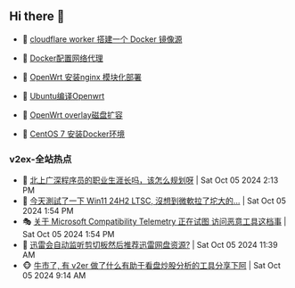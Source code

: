 ## Hi there 👋

<!--
**dkyg666/dkyg666** is a ✨ _special_ ✨ repository because its `README.md` (this file) appears on your GitHub profile.

Here are some ideas to get you started:

- 🔭 I’m currently working on ...
- 🌱 I’m currently learning ...
- 👯 I’m looking to collaborate on ...
- 🤔 I’m looking for help with ...
- 💬 Ask me about ...
- 📫 How to reach me: ...
- 😄 Pronouns: ...
- ⚡ Fun fact: ...
-->

<!-- BLOG-POST-LIST:START -->
- 🦩 [cloudflare worker 搭建一个 Docker 镜像源](http://blog.1996099.xyz/archives/cloudflare-worker-da-jian-yi-ge-docker-jing-xiang-zhan) 

- 🚦 [Docker配置网络代理](http://blog.1996099.xyz/archives/dockerpei-zhi-wang-luo-dai-li) 

- 🫶 [OpenWrt 安装nginx 模块化部署](http://blog.1996099.xyz/archives/openwrt-an-zhuang-nginx-mo-kuai-hua-bu-shu) 

- 🦄 [Ubuntu编译Openwrt](http://blog.1996099.xyz/archives/ubuntuzi-bian-yi-openwrt) 

- 🐻 [OpenWrt overlay磁盘扩容](http://blog.1996099.xyz/archives/openwrt-overlay) 

- 🤖 [CentOS 7 安装Docker环境](http://blog.1996099.xyz/archives/centos-docker) 
<!-- BLOG-POST-LIST:END -->

### v2ex-全站热点
<!-- v2ex:START -->
- 🥸 [北上广深程序员的职业生涯长吗，该怎么规划呀](https://www.v2ex.com/t/1077811#reply0) | Sat Oct 05 2024 2:13 PM
- 🤗 [今天測試了一下 Win11 24H2 LTSC, 沒想到微軟拉了坨大的...](https://www.v2ex.com/t/1077807#reply3) | Sat Oct 05 2024 1:54 PM
- 🎭 [关于 Microsoft Compatibility Telemetry 正在试图 访问恶意工具这档事](https://www.v2ex.com/t/1077806#reply0) | Sat Oct 05 2024 1:54 PM
- 🥷 [迅雷会自动监听剪切板然后推荐迅雷网盘资源?](https://www.v2ex.com/t/1077788#reply1) | Sat Oct 05 2024 11:39 AM
- 🐵 [牛市了, 有 v2er 做了什么有助于看盘炒股分析的工具分享下阿](https://www.v2ex.com/t/1077774#reply9) | Sat Oct 05 2024 9:14 AM<!-- v2ex:END -->

